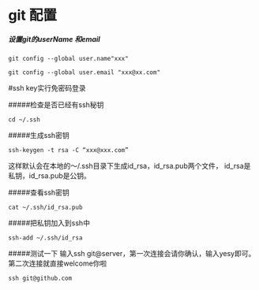 # git 配置

##### 设置git的userName 和email

```
git config --global user.name"xxx"

git config --global user.email "xxx@xx.com" 

```

#ssh key实行免密码登录

#####检查是否已经有ssh秘钥

```
cd ~/.ssh

```

#####生成ssh密钥

```
ssh-keygen -t rsa -C “xxx@xxx.com”

```
这样默认会在本地的～/.ssh目录下生成id_rsa，id_rsa.pub两个文件，
id_rsa是私钥，id_rsa.pub是公钥。

#####查看ssh密钥

```
cat ~/.ssh/id_rsa.pub

```

#####把私钥加入到ssh中

```
ssh-add ~/.ssh/id_rsa

```

#####测试一下
输入ssh git@server，第一次连接会请你确认，输入yesy即可。第二次连接就直接welcome你啦

```
ssh git@github.com

```


